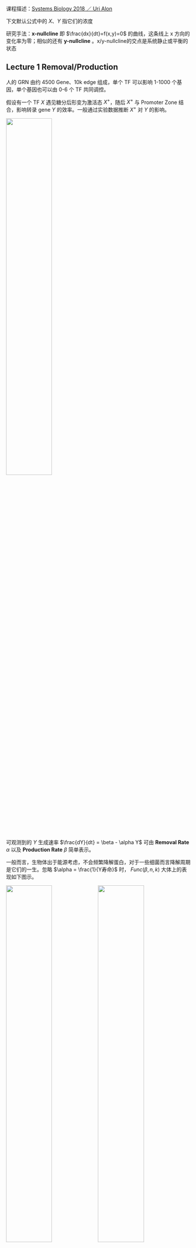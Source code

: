 <script>
MathJax = {
  tex: {
    inlineMath: [['$', '$'], ['\\\\(', '\\\\)']]
  },
  svg: {
    fontCache:   'global'   // 'local',or 'global' or 'none'
  }
};
</script>
<script type="text/javascript" id="MathJax-script" async
  src="https://cdn.jsdelivr.net/npm/mathjax@3/es5/tex-svg.js">
</script>

<style>
img{
    width: 49.9%;
}
</style>


课程描述：[Systems Biology 2018 ／ Uri Alon](https://www.bilibili.com/video/BV1YT411c7Y9/)

下文默认公式中的 $X$、$Y$ 指它们的浓度

研究手法：**x-nullcline** 即 $\frac{dx}{dt}=f(x,y)=0$ 的曲线，这条线上 x 方向的变化率为零；相似的还有 **y-nullcline** 。x/y-nullcline的交点是系统静止或平衡的状态

## Lecture 1 Removal/Production

人的 GRN 由约 4500 Gene、10k edge 组成，单个 TF 可以影响 1-1000 个基因，单个基因也可以由 0-6 个 TF 共同调控。

假设有一个 TF $X$ 遇见糖分后形变为激活态 $X^{+}$，随后 $X^{+}$ 与 Promoter Zone 结合，影响转录 gene $Y$ 的效率。一般通过实验数据推断 $X^{+}$ 对 $Y$ 的影响。

![](./System_Biology/1-0.png)


可观测到的 $Y$ 生成速率 $\frac{dY}{dt} = \beta - \alpha Y$ 可由 **Removal Rate** $\alpha$ 以及 **Production Rate** $\beta$ 简单表示。

一般而言，生物体出于能源考虑，不会频繁降解蛋白，对于一些细菌而言降解周期是它们的一生。忽略 $\alpha = \frac{1}{Y寿命}$ 时， $Func(\beta,n,k)$ 大体上的表现如下图示。

![](./System_Biology/1-1.png)![](./System_Biology/1-2.png)


**Steady State** 时 $0 = \frac{dY}{dt} = \beta - \alpha Y$，即 $Y_{st} = \frac{\beta}{\alpha}$

**假设**我们从乌有开始生成 $Y$，即突然使其 $\beta: (0 \rightarrow 1)$，则这个瞬间 
$$\frac{dY}{dt} = 1 - \alpha Y_{st}$$
$$Y = Y_{st} （1-e^{-\alpha t}）$$

随着时间变化，达成理论稳态的一半 $Y = \frac{1}{2} Y_{st}$，所需时间 $T_{\frac{1}{2}} = \frac{log2}{\alpha}$

![](./System_Biology/1-4.png)



**假设**现有一个初始的 Steady State $Y_{st}^{Old}$，突然使其 $\beta: (1 \rightarrow 0)$，则这个瞬间 
$$\frac{dY}{dt} = 0 - \alpha Y_{st}^{Old}$$
$$Y = Y_{st}^{Old} e^{-\alpha t}$$

随着时间变化，达成旧稳态的一半 $Y = \frac{1}{2} Y_{st}^{Old}$，所需时间 $T_{\frac{1}{2}} = \frac{log2}{\alpha}$

随着时间变化，达成新稳态 $Y = 0$，所需时间 $T = \infty$

![](./System_Biology/1-3.png)

如此，Removal Rate $\alpha$ 才是达成 $\frac{Y_{st}}{2}$ 的关键。有丝分裂即 $Y_{st} \rightarrow \frac{Y_{st}}{2}$，可以根据 Cell Generation Time $T_{\frac{1}{2}}$ 来估算 $\alpha$


## Lecture 2 Self-Loop

回顾 GNN 课程，我们一般会通过对比随机图（networkx里也提供多种模型）来获得一些显著的 Motif，我们也可以很容易的解释这些 Motif 的生物意义。

**Negative Auto-regulation (NAR)** 即是负反馈的 Self-Loop

![](./System_Biology/2-0.png)


已知 NAR 情况下，随着时间的推进，Production Rate $\beta = f(Y)$ 随着产物浓度 $Y$ 的升高而递减（左图）

相比于恒定的 $\beta = b$（右图），当 $\alpha$ 或 $\beta$ 发生变化时，NAR 曲线的 $Y_{st}$ 变化较小（抵挡噪音），且未平衡时其 $\beta-\alpha$ 曲线间的 Gap 较恒定 $\beta$ 更大（加速达成 $Y_{st}$）

![](./System_Biology/2-1.png)![](./System_Biology/2-2.png)


再换一个角度，假设 $\alpha = 0$，想象 $\beta = f(Y) = \begin{cases} \beta \quad Y<k  \\\\ 0 \quad Y \ge k \end{cases} $ 的情况，此时 

```
    Y    bt
    |   /
    |  /________ Y_st = k 是最终平衡状态 
    | /                  防止无止境的生成产物
    |/___________
    0            t
```

-------------------------------

**Positive Auto-regulation (PAR)** 是一种正反馈的 Self-Loop，提供了某种惯性（或记忆），对于发育过程 GRN 而言很重要。

一共有如图所示的 $Y_{low}$, $Y_{阈值}$, $Y_{high}$ 三个 Steady State。观察 $\frac{dy}{dt}=\beta-\alpha$ 的符号（哪一条线在上方），可知会有两种最终结局。

具体来说，即使信号消失，但只要 $Y$ 跨越了阈值，它依然会上升至 $Y_{high}$，否则会下降回 $Y_{low}$

![](./System_Biology/4-3.png)

## Lecture 3 FFL-三元素

三元素的Motif中有8种 **Feed Forward Loop (FFL)**，最主要的2种在E.coli网络中占80%

![](./System_Biology/3-0.png)


以 Type-1 Coherent FFL (C1-FFL) 为例，我们可以假设 $Z$ 通过一个 Gate 处理来自 $X$ 和 $Y$ 的信号。

当 $X$ 打开或关闭的瞬间，其下游的 $Y^{+}$ 需要一段时间才能达到 k 浓度（开关阈值）。

AND Gate 时，打开 $X$ 后由于需要等待达成 $Y^{+}$，因此生成 $Z$ 的时间相较于 $X$ 的变化有延迟。而关闭 $X$ 则对 $Z$ 即刻起效。这个机制可以过滤掉短暂的激活信号，但灵敏应对任何抑制信号。

OR Gate 时，打开 $X$ 对 $Z$ 即刻起效，而关闭 $X$ 则效果延迟。

![](./System_Biology/3-1.png)



注意，当 Node 间是抑制作用时，Strong Supression 令下游产物归零，Partial Supression 虽然令下游产物的 $Z_{st}$ 降低，但事实上缩短了达成此 low $Z_{st}$ 水平所需的时间，因此也可以被视为一种加速手段。以下图 In-coherent FFL 为例

![](./System_Biology/3-2.png)

想象一下，在面对急性压力时，会唤起快速响应的Loop；当压力转变为长期状态时，打开了其它较慢的Loop。


## Lecture 4 FFL-四元素

**Single Input Model (SIM)** 常见于一系列基因的调控（e.g.操纵子中），以 Arg 生成为例，其生成需要一系列基因（$argA/B/C$）的参与。在 Arg 浓度充足的情况下，$argR^{+}$处于激活态，抑制这一系列基因，不再生成 Arg；而当 Arg 浓度不足时，$argR^{+}$ 在自抑制 Loop 的影响下逐渐衰减，$argA/B/C$ **依次**激活（对$argR^{+}$浓度耐受**阈值**不同），开始生成 Arg。

![](./System_Biology/4-0.png)


**Multi-output FFL** 类似于一种多层调控（总开关/小开关）

![](./System_Biology/4-1.png)


**Bifan** 一般组成 [Dense Overlapping Regulons](https://www.nature.com/articles/nrg2102)

![](./System_Biology/4-2.png)


此外，我们还需要注意速度的影响（e.g.转录速度不同），Graph 中```-->```可快可慢，组合在一起用则称为 **hybrid** network motif made of fast and slow interaction


关于 Mutual Regulation 展开想象：
```
X <--> Y    常见，结局：(X AND Y)=High OR (X AND Y)=Low
X |--| Y    常见，结局：(X OR Y)=High

X |--> Y    不稳定，会形成(High,Low,..)震荡的曲线
```

## Lecture 5 Bifunctional Components

细胞信号通路常见的一个模式是**磷酸化**：细胞膜表面受体 X 被外界的信号分子 S 激活、将 Y0 磷酸化为 Yp，同时有一组 Z 帮助 Yp 去磷酸化为 Y0。

![](./System_Biology/5-0.png)

我们可以假设上图的简单模型，平衡状态下
$$\frac{dYp}{dt} = Vk \cdot Y0 \cdot X - Vz \cdot Yp \cdot Z = 0$$

$$Yp = \frac{ Vk \cdot Y_{All} \cdot X}{Vz \cdot Z + Vk \cdot X}$$

如此，最终的信号强度 Yp 受到细胞蛋白水平（X/Y/Z）的影响。而已知每个细胞内的蛋白分布并非一致，但它们可以对外界刺激保持同步的反应（同类型的细胞），简单模型无法对此进行解释。


![](./System_Biology/5-1.png)

上图的**双功能组件** X 可维持信号的 Robustness。每输入一个ATP则生成一个磷酸基(Pi)、由Xp向Y传递，X0则作用相反。

只考虑模型的输入输出，平衡状态下

$$\text{Phosphorylation}= \text{Dephosphorylation}$$

$$\text{ATP Consumption}= \text{Dephosphorylation}$$

$$Va \cdot X0 = Vp \cdot X0 \cdot Yp$$

$$Yp = \frac{Va}{Vp}$$

与细胞的蛋白水平无关了！

（以上只是 **0.1 seconds 尺度**的概念模型，不属于长期调控；而且 ATP、Y总量、...不会是无限的，所以 Yp 会有一个上限）

## Lecture 6 Integral Feedback

在漫游的过程中，细菌会依据化学物质的**梯度变化**调节其**翻滚转向的频率**，以此保证前进方向的正确，即是趋化性（Chemotaxis）。

如果只是改变一次化学浓度，翻滚频率在最初的激烈变化后，将逐渐回复到最初的水平（Exact adaptation），即已逐渐适应新浓度。

![](./System_Biology/6-0.png)


这个适应过程是依靠 Methelylation/Demethelylation 达成的，注意，甲基化修饰较缓慢(**~min**)，曲线较为平缓。


平衡状态下，$\frac{dm}{dt} = \text{Add M} - \text{Remove M}= 0$ 即

$$\text{Add M [Const rate]}= \text{Remove M [Increase with Xm]}$$

$$V_R \cdot R= V_B \cdot B \cdot Xm_{st}$$


$$Xm_{st} = \frac{V_R \cdot R}{V_B \cdot B}$$

换句话说，$\frac{dm}{dt} = V_B \cdot B (Xm_{st} - Xm)$，即 $m= \int error = \int (Xm_{st} - Xm)$ 是一种典型的 integral feedback，可以快速响应周围的变化直至达成新的平衡。

![](./System_Biology/6-1.png)



此外，**受体活性 Vk** 随着 Stimuli 的升高下降，其 $k \sim e^{\Delta G}$。而甲基化会增加自由能 $k \sim e^{\Delta G + m\gamma}$，即以指数级提高 $k$。

从生物意义来讲，甲基化使得受体得以在更高浓度的刺激下保持活性。（在一定范围内，因为甲基化也不是无限的）

![](./System_Biology/6-2.png)

总之，在这个反馈中，Add Methyl 的速率是恒定的，由 Del Methyl 的速率来动态的适应刺激信号的强度。不同的个体可以有不同的甲基化能力，但终究还是会达成 Exact adaptation，区别只在于平衡时的 Flipping Rate，也算是种群的一种多样性吧。


## Lecture 7 Fold Change Detection










